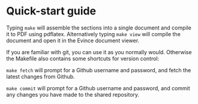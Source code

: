 
Quick-start guide
=================

Typing `make` will assemble the sections into a single document and compile it
to PDF using pdflatex. Alternatively typing `make view` will compile the
document and open it in the Evince document viewer.

If you are familiar with git, you can use it as you normally would. Otherwise
the Makefile also contains some shortcuts for version control:

`make fetch` will prompt for a Github username and password, and fetch the
latest changes from Github.

`make commit` will prompt for a Github username and password, and commit any
changes you have made to the shared repository.



